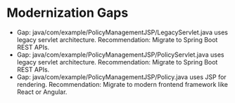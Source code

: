 # Modernization Gaps

- Gap: java/com/example/PolicyManagementJSP/LegacyServlet.java uses legacy servlet architecture. Recommendation: Migrate to Spring Boot REST APIs.
- Gap: java/com/example/PolicyManagementJSP/PolicyServlet.java uses legacy servlet architecture. Recommendation: Migrate to Spring Boot REST APIs.
- Gap: java/com/example/PolicyManagementJSP/Policy.java uses JSP for rendering. Recommendation: Migrate to modern frontend framework like React or Angular.
